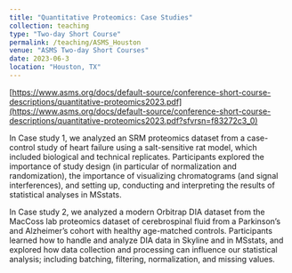 ```yaml
---
title: "Quantitative Proteomics: Case Studies"
collection: teaching
type: "Two-day Short Course"
permalink: /teaching/ASMS_Houston
venue: "ASMS Two-day Short Courses"
date: 2023-06-3
location: "Houston, TX"
---
```


[https://www.asms.org/docs/default-source/conference-short-course-descriptions/quantitative-proteomics2023.pdf](https://www.asms.org/docs/default-source/conference-short-course-descriptions/quantitative-proteomics2023.pdf?sfvrsn=f83272c3_0)

In Case study 1, we analyzed an SRM proteomics dataset from a case-control study of heart failure using a salt-sensitive rat model, which included biological and technical replicates. Participants explored the importance of study design (in particular of normalization and randomization), the importance of visualizing chromatograms (and signal interferences), and setting up, conducting and interpreting the results of statistical analyses in MSstats.

In Case study 2, we analyzed a modern Orbitrap DIA dataset from the MacCoss lab proteomics dataset of cerebrospinal fluid from a Parkinson’s and Alzheimer’s cohort with healthy age-matched controls. Participants learned how to handle and analyze DIA data in Skyline and in MSstats, and explored how data collection and processing can influence our statistical analysis; including batching, filtering, normalization, and missing values.